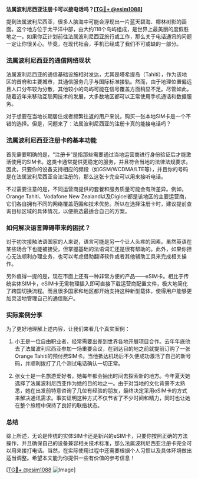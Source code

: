 **法属波利尼西亚注册卡可以接电话吗？[[TG💪+ @esim1088](https://t.me/s/esim1088)]**

提到法属波利尼西亚，很多人脑海中可能会浮现出一片蓝天碧海、椰林树影的画面。这个地方位于太平洋中部，由大约118个岛屿组成，是世界上最美丽的度假胜地之一。如果你正计划前往法属波利尼西亚旅行或工作，那么关于电话通讯的问题一定让你很关心。毕竟，在现代社会，手机已经成了我们不可或缺的一部分。

### 法属波利尼西亚的通信网络现状

法属波利尼西亚的通信基础设施相对发达，尤其是塔希提岛（Tahiti），作为该地区的首府和主要城市，其通信服务几乎与国际标准接轨。然而，由于地理位置偏远且人口分布较为分散，其他较小的岛屿可能在信号覆盖方面稍显不足。尽管如此，随着近年来移动互联网技术的发展，大多数地区都可以正常使用手机通话和数据服务。

对于想要在当地长期居住或者频繁往返的用户来说，购买一张本地SIM卡是一个不错的选择。但是，问题来了：法属波利尼西亚的注册卡真的能接电话吗？

### 法属波利尼西亚注册卡的基本功能

首先需要明确的是，“注册卡”是指那些需要通过当地运营商进行身份验证后才能激活使用的SIM卡。这类卡通常提供更稳定的服务，并且符合当地的法律法规要求。因此，只要你的设备支持相应的频段（如GSM/WCDMA/LTE等），并且你的号码是在法属波利尼西亚合法注册的，那么这张卡完全可以用来接听电话。

不过需要注意的是，不同运营商提供的套餐和服务质量可能会有所差异。例如，Orange Tahiti、Vodafone New Zealand以及Digicel都是该地区的主要运营商，它们各自拥有不同的网络覆盖范围和技术优势。所以在选择注册卡时，建议提前查询目标区域的具体情况，以便挑选最适合自己的方案。

### 如何解决语言障碍带来的困扰？

对于初次接触法语国家的人来说，语言可能是另一个让人头疼的因素。虽然英语在某些场合下也能被接受，但掌握基础的法语词汇还是很有帮助的。此外，如果你担心无法顺利办理业务，也可以考虑借助翻译软件或者其他辅助工具来完成相关操作。

另外值得一提的是，现在市面上还有一种非常方便的产品——eSIM卡。相比于传统实体SIM卡，eSIM卡无需物理插入即可直接下载运营商配置文件，极大地简化了跨国切换流程。而且很多国家和地区都开始支持这种新型载体，使得用户能够更加灵活地管理自己的通信账户。

### 实际案例分享

为了更好地理解上述内容，让我们来看几个真实案例：

1. 小王是一位自由职业者，经常需要出差到世界各地开展项目合作。去年年底他去了法属波利尼西亚参加一场重要会议，在到达目的地之前就提前订购了一张Orange Tahiti的预付费SIM卡。当他抵达机场后不久便成功激活了自己的新号码，并顺利拨打了几个测试电话确认一切正常。
   
2. 张女士是一名旅游爱好者，她每年都会抽出时间去探索新的地方。今年夏天她选择了法属波利尼西亚作为她的目的地之一。由于对当地的文化背景不太熟悉，她在出发前特意咨询了几位有经验的朋友，最终决定采用eSIM卡的方式来解决通讯需求。事实证明这种方式不仅节省了不少时间和精力，同时也让她在整个旅程中保持了良好的联络状态。

### 总结

综上所述，无论是传统的实体SIM卡还是新兴的eSIM卡，只要你按照正确的方法操作，并且确保自己的设备兼容相关技术标准，那么法属波利尼西亚注册卡完全可以用来接打电话。当然，在实际使用过程中还需要根据个人习惯以及具体环境做出适当调整。希望本文能为你提供一些有价值的参考信息！

[[TG💪+ @esim1088](https://t.me/s/esim1088) ![Image](https://i.postimg.cc/4NQfJmqS/Snipaste-2025-05-13-00-14-12.png)]